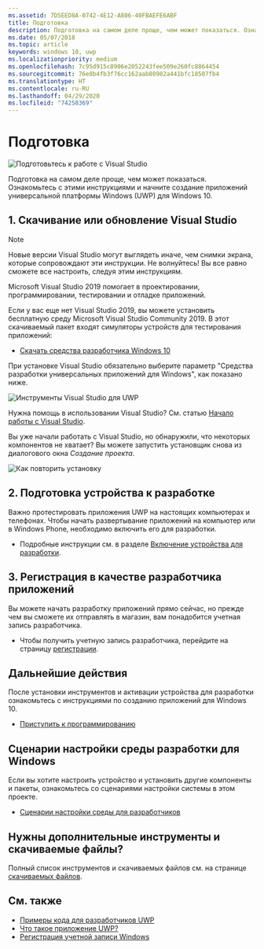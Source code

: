 ```yaml
---
ms.assetid: 7D5EED8A-0742-4E12-A806-40FBAEFE6ABF
title: Подготовка
description: Подготовка на самом деле проще, чем может показаться. Ознакомьтесь с этими инструкциями и начните создание приложений универсальной платформы Windows (UWP) для Windows 10.
ms.date: 05/07/2018
ms.topic: article
keywords: windows 10, uwp
ms.localizationpriority: medium
ms.openlocfilehash: 7c95d915c8906e2052243fee509e260fc8864454
ms.sourcegitcommit: 76e8b4fb3f76cc162aab80982a441bfc18507fb4
ms.translationtype: HT
ms.contentlocale: ru-RU
ms.lasthandoff: 04/29/2020
ms.locfileid: "74258369"
---
```

# <a name="get-set-up"></a>Подготовка

![Подготовьтесь к работе с Visual Studio](images/VisualStudio2017Hero_ImageXL-LG.png)

Подготовка на самом деле проще, чем может показаться. Ознакомьтесь с этими инструкциями и начните создание приложений универсальной платформы Windows (UWP) для Windows 10.

## <a name="1-download-or-update-visual-studio"></a>1. Скачивание или обновление Visual Studio

> [!NOTE]
> Новые версии Visual Studio могут выглядеть иначе, чем снимки экрана, которые сопровождают эти инструкции. Не волнуйтесь! Вы все равно сможете все настроить, следуя этим инструкциям.

Microsoft Visual Studio 2019 помогает в проектировании, программировании, тестировании и отладке приложений.

Если у вас еще нет Visual Studio 2019, вы можете установить бесплатную среду Microsoft Visual Studio Community 2019. В этот скачиваемый пакет входят симуляторы устройств для тестирования приложений:

-   [Скачать средства разработчика Windows 10](https://developer.microsoft.com/windows/downloads)

При установке Visual Studio обязательно выберите параметр "Средства разработки универсальных приложений для Windows", как показано ниже.

![Инструменты Visual Studio для UWP](images/vs-2017-community-setup.png)

Нужна помощь в использовании Visual Studio? См. статью [Начало работы с Visual Studio](https://visualstudio.microsoft.com/vs/getting-started/).

Вы уже начали работать с Visual Studio, но обнаружили, что некоторых компонентов не хватает? Вы можете запустить установщик снова из диалогового окна *Создание проекта*.

   ![Как повторить установку](images/win10-cs-install.png)


## <a name="2-enable-your-device-for-development"></a>2. Подготовка устройства к разработке

Важно протестировать приложения UWP на настоящих компьютерах и телефонах. Чтобы начать развертывание приложений на компьютер или в Windows Phone, необходимо включить его для разработки.

-   Подробные инструкции см. в разделе [Включение устройства для разработки](enable-your-device-for-development.md).

## <a name="3-register-as-an-app-developer"></a>3. Регистрация в качестве разработчика приложений

Вы можете начать разработку приложений прямо сейчас, но прежде чем вы сможете их отправлять в магазин, вам понадобится учетная запись разработчика.

-   Чтобы получить учетную запись разработчика, перейдите на страницу [регистрации](sign-up.md).

## <a name="whats-next"></a>Дальнейшие действия

После установки инструментов и активации устройства для разработки ознакомьтесь с инструкциями по созданию приложений для Windows 10.

-   [Приступить к программированию](create-uwp-apps.md)

## <a name="windows-development-setup-scripts"></a>Сценарии настройки среды разработки для Windows

Если вы хотите настроить устройство и установить другие компоненты и пакеты, ознакомьтесь со сценариями настройки системы в этом проекте.

- [Сценарии настройки среды для разработчиков](https://github.com/Microsoft/windows-dev-box-setup-scripts)

## <a name="want-more-tools-and-downloads"></a>Нужны дополнительные инструменты и скачиваемые файлы?

Полный список инструментов и скачиваемых файлов см. на странице [скачиваемых файлов](https://developer.microsoft.com/windows/downloads).

## <a name="see-also"></a>См. также

* [Примеры кода для разработчиков UWP](https://developer.microsoft.com/windows/samples)
* [Что такое приложение UWP?](universal-application-platform-guide.md)
* [Регистрация учетной записи Windows](sign-up.md)
